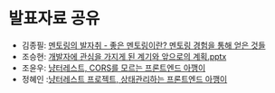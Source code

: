 ﻿# 발표자료 공유

- 김종필: [멘토링의 발자취 - 좋은 멘토링이란? 멘토링 경험을 통해 얻은 것들](https://www.notion.so/jongfeel/62a60d0846874bf69dd71a63ee578bc6)
- 조승현: [개발자에 관심을 가지게 된 계기와 앞으로의 계획.pptx](https://wjrmffldrhrl.github.io/)
- 조윤우: [냥터레스트, CORS를 모르는 프론트엔드 아깽이](https://yoonucho.github.io/1sthomecomingday/2019/12/05/cors-issue)
- 정혜인 :[냥터레스트 프로젝트, 상태관리하는 프론트엔드 아깽이](https://github.com/henyy1004/mobx)
